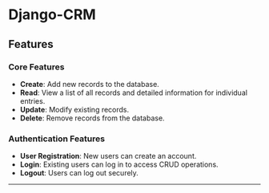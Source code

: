 # Django-CRM

## Features

### Core Features
- **Create**: Add new records to the database.
- **Read**: View a list of all records and detailed information for individual entries.
- **Update**: Modify existing records.
- **Delete**: Remove records from the database.

### Authentication Features
- **User Registration**: New users can create an account.
- **Login**: Existing users can log in to access CRUD operations.
- **Logout**: Users can log out securely.

---
